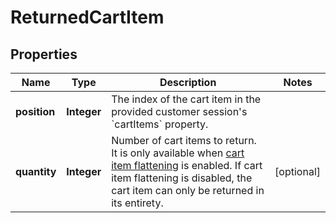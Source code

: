 

# ReturnedCartItem

## Properties

Name | Type | Description | Notes
------------ | ------------- | ------------- | -------------
**position** | **Integer** | The index of the cart item in the provided customer session&#39;s &#x60;cartItems&#x60; property. | 
**quantity** | **Integer** | Number of cart items to return. It is only available when [cart item flattening](https://docs.talon.one/docs/product/campaigns/managing-general-settings#flattening) is enabled. If cart item flattening is disabled, the cart item can only be returned in its entirety.  |  [optional]



